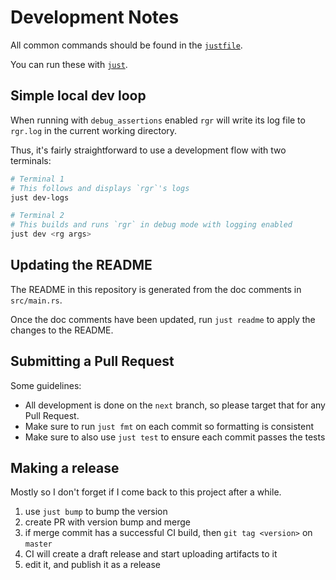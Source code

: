 # Development Notes

All common commands should be found in the [`justfile`](./justfile).

You can run these with [`just`](https://github.com/casey/just).

## Simple local dev loop

When running with `debug_assertions` enabled `rgr` will write its log file to `rgr.log` in the current working directory.

Thus, it's fairly straightforward to use a development flow with two terminals:

```bash
# Terminal 1
# This follows and displays `rgr`'s logs
just dev-logs
```

```bash
# Terminal 2
# This builds and runs `rgr` in debug mode with logging enabled
just dev <rg args>
```

## Updating the README

The README in this repository is generated from the doc comments in `src/main.rs`.

Once the doc comments have been updated, run `just readme` to apply the changes to the README.

## Submitting a Pull Request

Some guidelines:

* All development is done on the `next` branch, so please target that for any Pull Request.
* Make sure to run `just fmt` on each commit so formatting is consistent
* Make sure to also use `just test` to ensure each commit passes the tests

## Making a release

Mostly so I don't forget if I come back to this project after a while.

1. use `just bump` to bump the version
2. create PR with version bump and merge
3. if merge commit has a successful CI build, then `git tag <version>` on `master`
4. CI will create a draft release and start uploading artifacts to it
5. edit it, and publish it as a release
